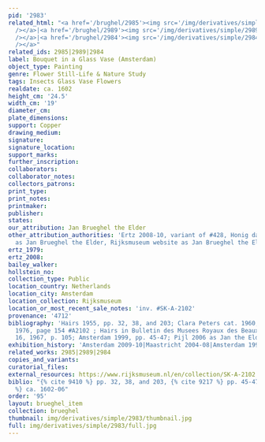 ```yaml
---
pid: '2983'
related_html: "<a href='/brughel/2985'><img src='/img/derivatives/simple/2985/thumbnail.jpg'
  /></a>|<a href='/brughel/2989'><img src='/img/derivatives/simple/2989/thumbnail.jpg'
  /></a>|<a href='/brughel/2984'><img src='/img/derivatives/simple/2984/thumbnail.jpg'
  /></a>"
related_ids: 2985|2989|2984
label: Bouquet in a Glass Vase (Amsterdam)
object_type: Painting
genre: Flower Still-Life & Nature Study
tags: Insects Glass Vase Flowers
realdate: ca. 1602
height_cm: '24.5'
width_cm: '19'
diameter_cm: 
plate_dimensions: 
support: Copper
drawing_medium: 
signature: 
signature_location: 
support_marks: 
further_inscription: 
collaborators: 
collaborator_notes: 
collectors_patrons: 
print_type: 
print_notes: 
printmaker: 
publisher: 
states: 
our_attribution: Jan Brueghel the Elder
other_attribution_authorities: 'Ertz 2008-10, variant of #428, Honig database, RKD
  as Jan Brueghel the Elder, Rijksmuseum website as Jan Brueghel the Elder'
ertz_1979: 
ertz_2008: 
bailey_walker: 
hollstein_no: 
collection_type: Public
location_country: Netherlands
location_city: Amsterdam
location_collection: Rijksmuseum
location_or_most_recent_sale_notes: 'inv. #SK-A-2102'
provenance: '4712'
bibliography: 'Hairs 1955, pp. 32, 38, and 203; Clara Peters cat. 1960, #646-A2; cat.
  1976, page 154 #A2102 ; Hairs in Bulletin des Musees Royaux des Beaux-Arts de Belgique,
  16, 1967, p. 105; Amsterdam 1999, pp. 45-47; Pijl 2006 as Jan the Elder ca. 1602-06'
exhibition_history: 'Amsterdam 2009-10|Maastricht 2004-08|Amsterdam 1999, #2'
related_works: 2985|2989|2984
copies_and_variants: 
curatorial_files: 
external_resources: https://www.rijksmuseum.nl/en/collection/SK-A-2102
biblio: "{% cite 9410 %} pp. 32, 38, and 203, {% cite 9217 %} pp. 45-47, {% cite 9291
  %} ca. 1602-06"
order: '95'
layout: brueghel_item
collection: brueghel
thumbnail: img/derivatives/simple/2983/thumbnail.jpg
full: img/derivatives/simple/2983/full.jpg
---
```

